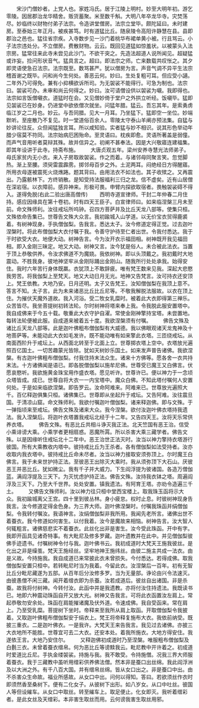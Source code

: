<!-- { "loadSidebar": true } -->
　　宋沙门僧妙者。上党人也。家姓冯氏。居于江陵上明村。妙至大明年初。游乞零陵。因居郡治龙华精舍。贩货蓄聚。米至数千斛。大明八年卒龙华寺。灾焚荡尽。妙临终以财物付弟子法宗。令造讲堂僧房。法宗立堂毕。颇陀延曰。未时建房。至泰始三年正月。被疾甚笃。时有道猛比丘。随泉陵令高阳许静慧在县。县即郡治之邑也。猛往省宗疾。入寺数步见一沙门着桃华布裙单黄小被。行且骂云。小子法宗违处分。不立僧房。费散财物。云云。既回见道猛如惊羞状。以被蒙头入法宗房。猛常往来此寺未尝见此沙门。不欲干突之。先造法超道人说所闻见。超疑猛或诈妄。捡问形状音气。猛具言之。超曰。即法宗之师。亡来数载共叹怅之。其夕即灵语使急召法宗。法宗既至。数骂甚严。犹以僧房为言。声音气调不异平生法宗稽首谢之既毕。问和尚今生何处。善恶云何。妙曰。生处复粗可耳。但应受小讁。二年外乃可得免。兼有小抑横欲诉所司。为无袈裟不能得行。可急为制也。法宗曰。袈裟可办。未审和尚云何得之。妙曰。汝可请僧设供以袈裟为嚫。我即得也。法宗如言饭僧嚫衣。道猛时在会。又见僧妙倚于堂户之外拱立听经。饭嚫毕。猛即见袈裟已在妙身。仍进堂中欲依僧次就坐。问猛年腊。猛云。吾忘其年。是索勇虏临江岁之二月也。妙云。与吾同腊。见大一月耳。乃坐猛下。猛即空一坐位。妙端默听。至座散乃不复见。时一堂道俗百余人。零陵太守泰山羊阐亦预法集。自猛与妙讲论往反。众但闻猛独言耳。所以咸知验。实者猛与妙不相识。说其形色举动年腊少宿莫不符同。法宗始病厄困殆命。至灵语曰。枕疾即愈。灵语所著盖是弱僮。而声气音用听者莫辩其殊。故并信异之。初阐不甚奉法。因是大兴敬寤连建福集。即其年设讲于此寺。持斋布施。
　　大唐贞观五年。梁州安养寺慧光法师弟子。母氏家贫内无小衣。来入子房取故袈裟。作之而着。与诸邻母同聚言笑。忽觉脚热。渐上至腰。须臾雷震霹雳。掷邻母百步之外。土泥两耳。闷绝经日方得醒寤。所用衣母遂被震死火烧燋踡。题其背曰。由用法衣不如法也。其子收殡之。又再震出。乃露骸林下。方终销散。是知受持法服福利三归之龙。信不虚矣。近有山居僧在深岩宿。以衣障前。感异神来。形极可畏。申臂内探欲取宿者。畏触袈裟碍不得入。遂得免脱(右此二验出唐高僧传)
　　西明寺道宣律师。干封二年仲春二月住持。感应因缘具在第十卷初。时有四天王臣子。白宣律师曰。如来临涅槃三月未至前。命文殊师利。汝往戒坛所呜钟。召四方菩萨并及比丘天龙八部等。使集只桓。文殊依命告集已。世尊告文殊大众言。我初踰城入山学道。以无价宝衣贸得鹿裘着。有树神现身。手执僧伽梨。告我言。悉达太子。汝今修道定得正觉。过去迦叶涅槃时。将此布僧伽梨大衣付嘱于我。令善守护待至仁者出世。令我付悉达。我于于时欲受大衣。地便大动。树神告言。今为汝开衣示福田相。树神既开我见福田相。即入金刚三昧定。地又大动。树神又言。汝今犹是俗人。未合被此法衣。当置于顶上恭敬供养。令汝求佛道不为魔娆。我依树神。即以头顶戴之。我初戴时大地震动。不胜我身。彼地神坚牢从金刚际踊出金刚山。随我所行处处承我。始得安住。我时六年苦行身体既羸。衣犹顶上不敢辞疲。唯有梵王数来见我。深起大悲愍我劳苦。将我伽梨上至梵天。地又大动日月无光。地神又告梵言。汝可持衣还安顶上。梵王依教。大地乃安。日月还明。太子又告梵王。汝知僧伽梨在我顶上意不。答言不知。太子言。此为未来诸恶比丘比丘尼等。不敬我解脱法服故。以衣在顶上住。为摧伏天魔外道故。我入河浴。受二牧女乳糜时。被着此大衣即得第三禅乐。众苦皆尽。我坐菩提树初转法轮。尔时树神将塔来奉上我。令我脱此服安置塔中。我自成佛来于今五十载。敬重此大衣守护自濯。常使金刚神擎持宝塔。未尝置地。每转法轮便被此服。自成道来被着五十度。我欲涅槃须有付嘱。
　　佛告文殊及诸比丘天龙八部等。此是迦叶佛粗布僧伽梨有大威德。我以佛眼观诸天龙鬼神及十地菩萨等。未能动此大衣如毛发许。既不能动唯有如来擎此衣塔。三匝绕戒坛。从南面西阶升于戒坛上。从西面北转至于北面上立。世尊掷衣塔上空中。衣塔放光遍照百亿国土。一切苦趣蒙光皆除。犹如天树妙乐国土。如来发声普告诸佛。我欲涅槃。有古迦叶佛粗布僧伽梨。付我住持末法众生。诸来十方佛等。愿各舍一衣共持末法。十方诸佛闻是语已。即各脱僧伽梨以施牟尼佛。世尊受已魔王又白佛言。伏愿哀愍听。我欲施黄金珠宝用作盛衣塔。愿见听许。世尊许已。便以神力于一念顷众塔皆成。成已。世尊自将大衣一一内宝塔中。魔众白佛。不知此塔付嘱何人安置何处。于是如来临欲涅槃。即告罗云。汝命阿难来。阿难来已。世尊放光遍照大千。百亿释迦俱集只桓。诸佛集已。世尊即从坐起升于戒坛。又告阿难。汝往震旦国。于清凉山窟。命文殊师利。我欲付嘱迦叶僧伽梨。诸来释迦佛。即与文殊。于一弹指顷来至戒坛。佛告文殊及诸来大众。我今涅槃。欲付汝迦叶佛衣塔持我遗法。我入涅槃后。将迦叶衣塔置我戒坛北经于十二年。又告四天王。汝将天乐常供养衣塔。
　　佛告文殊。有恶比丘共相斗诤灭我正法。北天竺国有恶王治。信受小乘诽谤大乘。小乘学者更相扇惑。恶魔所罥。所以杀害大乘三藏学者。佛告文殊。以是因缘听住戒坛北十二年中。恶王治世正法灭时。汝当以神力擎持衣塔游行彼国。所有大乘教收内塔中。彼持戒比丘为王杀者。各有僧伽梨如法受持者。汝亦收取内我衣塔中。彼持戒比丘命未尽者。汝当以神力接取安须弥顶上。尔时魔王白佛言。我于未来世护持正法。至彼恶王出除灭大乘时。我从须弥顶下大石山。厌彼恶王并恶比丘。犹如微尘。我有千子并大威力。下生阎浮提为彼诸国。各造万僧伽蓝。满阎浮提及三天下。为灭忧虑护持正法。佛告文殊。汝持我衣钵之塔。周遍阎浮及三天下。乃至大千世界。处处安置。镇我遗法。有阿育王塔。亦劝令造遍三千土。
　　又佛告文殊师利。汝以神力往只桓中堂西宝楼上。取我珠玉函将示大众。我初踰城离父王宫。四十里到彼丛林。身小疲怠。权时止息。时彼树神现身告我言。汝今修道定得金色身。为三界大师。迦叶佛涅槃时。付嘱我珠函并绢僧伽梨。令我转付嘱汝。我语神言。汝绢僧伽梨非我所用。我闻先老所言。诸佛出世不着蚕衣。我今修道如何害生。以付我着。汝今是魔故来相恼。树神告言。汝大智人何辄粗言。诸佛慈悲实不着蚕衣。此丝化出非是害生。汝今受此珠函。开中有字。我即开函具见诸奇特事。有大毗尼及修多罗藏。迦叶遗教并在此中。并见僧伽梨彼佛手迹遗书。付嘱树神令付与我。迦叶佛书云。我初成道时大梵天王施我彼丝。是化出之非是缲茧。梵天王施经丝。坚牢地神王施纬丝。由彼二施主共成一法衣。由是义故。今持施我。我自成道已来常披此衣未曾损失。今付悉达。若得成佛。取我僧伽梨安置只桓中。若转毗尼时当为我着。今留此衣。汝涅槃后一百年。初有无智比丘分毗尼藏遂为五部。从百年后分汝修多罗。当为无量部。诤论由兴令法速灭。由彼愚僧不闲三藏。闻开着缯衣即为杀蚕。汝若成道后。彼丝自出诸国。非是杀蚕。故我将付树神。今转付汝。此函中并是我遗教。亦将付汝住持遗法。我既读书已。地即六种震动珠函自开又放大光。树神又告我言。可将此衣函置汝左肩上。常起恭敬勿安余处。珠函在肩能摧诸魔及伏外道。令速成佛。我自受函来。常在肩上。乃至受乳糜。菩提树下坐时。帝释来至我所从肩上取函。开取僧伽梨令我披着。又取迦叶佛粗布僧伽梨安于绢衣上。梵王将帝释复施布大衣。我依前纳受。既披三重衣。二是迦叶佛衣。一是我许。大梵天王来告我言。我见过去诸佛。亦披三大衣地所不能胜。世尊宜可去二大衣。还安本处。着我所施衣。大地方得安住。我遂依王言。大地乃安住尔。
　　又释迦佛初成道时乃至涅槃。唯服粗布僧伽梨及白氎三衣。未曾着蚕衣缯帛。何为恶比丘等谤黩我云。毗尼教中开许着之。初成道时爱道比丘尼。手执金缕袈裟。持施与我。我不敢受。令持施僧。况我三界大师服着蚕衣。我于三藏教中虽听用缯彩供养佛法僧。然本非是蚕口出丝绵。我此阎浮洲及以大洲之外。有千八百大国。并有缯帛丝绵。皆从女口出之。非是蚕口中出。由不杀害众生命故。福业所感故。从女口中出。问何以得知。答曰。若欲须丝作衣时即须然香至桑树下。便有二化女子。从彼树下出形。如八岁女。从口中吐丝。彼国人等但设繀车。从女口中取丝。转至繀车上。取足便止。化女即灭。我听着缯彩者。是此女丝及天缯彩。本非害生取丝而用。云何谤我害生取丝用邪。
